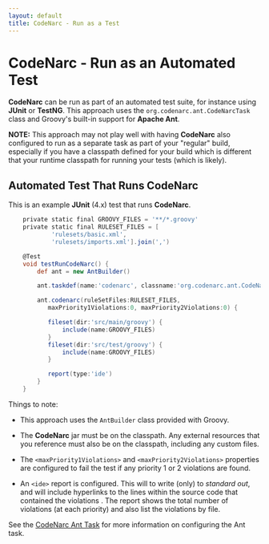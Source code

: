 ```yaml
---
layout: default
title: CodeNarc - Run as a Test
---
```

# CodeNarc - Run as an Automated Test

**CodeNarc** can be run as part of an automated test suite, for instance using **JUnit** or **TestNG**.
This approach uses the `org.codenarc.ant.CodeNarcTask` class and Groovy's built-in support for **Apache Ant**.

**NOTE:** This approach may not play well with having **CodeNarc** also configured to run as a
separate task as part of your "regular" build, especially if you have a classpath defined for
your build which is different that your runtime classpath for running your tests (which is likely).

## Automated Test That Runs CodeNarc

This is an example **JUnit** (4.x) test that runs **CodeNarc**.

```groovy
    private static final GROOVY_FILES = '**/*.groovy'
    private static final RULESET_FILES = [
            'rulesets/basic.xml',
            'rulesets/imports.xml'].join(',')

    @Test
    void testRunCodeNarc() {
        def ant = new AntBuilder()

        ant.taskdef(name:'codenarc', classname:'org.codenarc.ant.CodeNarcTask')

        ant.codenarc(ruleSetFiles:RULESET_FILES,
           maxPriority1Violations:0, maxPriority2Violations:0) {

           fileset(dir:'src/main/groovy') {
               include(name:GROOVY_FILES)
           }
           fileset(dir:'src/test/groovy') {
               include(name:GROOVY_FILES)
           }

           report(type:'ide')
        }
    }
```

Things to note:

  * This approach uses the `AntBuilder` class provided with Groovy.

  * The **CodeNarc** jar must be on the classpath. Any external resources that you reference must also
    be on the classpath, including any custom <RuleSet> files.

  * The `<maxPriority1Violations>` and `<maxPriority2Violations>` properties are configured to fail the test
    if any priority 1 or 2 violations are found.

  * An `<ide>` report is configured. This will to write (only) to *standard out*, and will include hyperlinks
    to the lines within the source code that contained the violations . The report shows the total number
    of violations (at each priority) and also list the violations by file.


See the [CodeNarc Ant Task](./codenarc-ant-task.html) for more information on configuring the Ant task.
